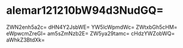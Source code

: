 # alemar121210bW94d3NudGQ=
ZWN2enh5a2c=
dHN4Y2JsbWE=
YW5lcWpmdWc=
ZWtxbGh5cHM=
eWpwcmZreGI=
am5sZmNzb2E=
ZW5ya29tamc=
cHdzYWZobWQ=
aWhkZ3BtdXk=
